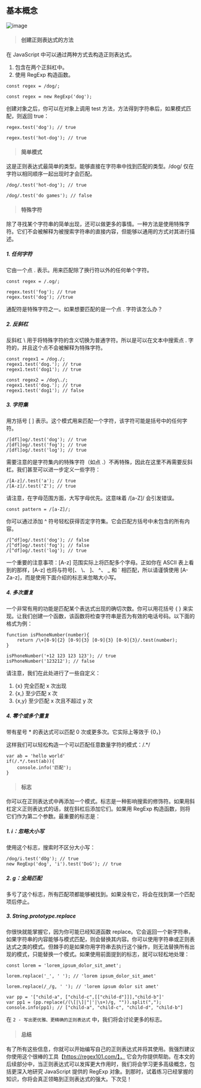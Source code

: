 ## 基本概念

![image](http://i2.tiimg.com/717460/6b7731294aca4084.jpg)


> #### 创建正则表达式的方法

在 JavaScript 中可以通过两种方式去构造正则表达式。
1. 包含在两个正斜杠中。
2. 使用 RegExp 构造函数。

```
const regex = /dog/;
```

```
const regex = new RegExp('dog');
```

创建对象之后，你可以在对象上调用 test 方法，方法得到字符串后，如果模式匹配，则返回 true：

```
regex.test('dog'); // true

regex.test('hot-dog'); // true
```


> #### 简单模式

这是正则表达式最简单的类型。能够直接在字符串中找到匹配的类型。/dog/ 仅在字符以相同顺序一起出现时才会匹配。

```
/dog/.test('hot-dog'); // true

/dog/.test('do games'); // false
```


> #### 特殊字符

除了寻找某个字符串的简单出现，还可以做更多的事情。一种方法是使用特殊字符。它们不会被解释为被搜索字符串的直接内容，但能够以通用的方式对其进行描述。

##### 1. 任何字符

它由一个点  .  表示。用来匹配除了换行符以外的任何单个字符。

```
const regex = /.og/;

regex.test('fog'); // true
regex.test('dog'); //true
```
通配符是特殊字符之一。如果想要匹配的是一个点 . 字符该怎么办？


##### 2. 反斜杠
反斜杠 \ 用于将特殊字符的含义切换为普通字符。所以是可以在文本中搜索点 . 字符的，并且这个点不会被解释为特殊字符。

```
const regex1 = /dog./;
regex1.test('dog.'); // true
regex1.test('dog1'); // true

const regex2 = /dog\./;
regex1.test('dog.'); // true
regex1.test('dog1'); // false
```

##### 3. 字符集
用方括号 [ ] 表示。这个模式用来匹配一个字符，该字符可能是括号中的任何字符。

```
/[dfl]og/.test('dog'); // true
/[dfl]og/.test('fog'); // true
/[dfl]og/.test('log'); // true
```

需要注意的是字符集内的特殊字符（如点 .）不再特殊，因此在这里不再需要反斜杠。我们甚至可以进一步定义一些字符：


```
/[A-z]/.test('a'); // true
/[A-z]/.test('Z'); // true
```

请注意，在字母范围方面，大写字母优先。这意味着 /[a-Z]/ 会引发错误。

```
const pattern = /[a-Z]/;
```

你可以通过添加 ^ 符号轻松获得否定字符集。它会匹配方括号中未包含的所有内容。

```
/[^df]og/.test('dog'); // false
/[^df]og/.test('fog'); // false
/[^df]og/.test('log'); // true
```
一个重要的注意事项：[A-z] 范围实际上将匹配多个字母。正如你在 ASCII 表上看到的那样，[A-z] 也将与符号[、 \、 ]、 ^、 _ 和 ` 相匹配，所以请谨慎使用 [A-Za-z]，而是使用下面介绍的标志来忽略大小写。


##### 4. 多次重复

一个非常有用的功能是匹配某个表达式出现的确切次数。你可以用花括号 { } 来实现。让我们创建一个函数，该函数将检查字符串是否为有效的电话号码。以下面的格式为例：

```
function isPhoneNumber(number){
    return /\+[0-9]{2} [0-9]{3} [0-9]{3} [0-9]{3}/.test(number);
}

isPhoneNumber('+12 123 123 123'); // true
isPhoneNumber('123212'); // false
```
请注意，我们在此处进行了一些自定义：
1. {x} 完全匹配 x 次出现
2. {x,} 至少匹配 x 次
3. {x,y} 至少匹配 x 次且不超过 y 次


##### 4. 零个或多个重复
带有星号 * 的表达式可以匹配 0 次或更多次。它实际上等效于 {0，}

这样我们可以轻松构造一个可以匹配任意数量字符的模式：/.*/

```
var ab = 'hello world'
if(/.*/.test(ab)){
	console.info('匹配');
}
```


> #### 标志

你可以在正则表达式中再添加一个模式。标志是一种影响搜索的修饰符。如果用斜杠定义正则表达式的话，就在斜杠后添加它们。如果用 RegExp 构造函数，则将它们作为第二个参数。最重要的标志是：

##### 1. i：忽略大小写 
使用这个标志，搜索时不区分大小写：

```
/dog/i.test('dOg'); // true
new RegExp('dog', 'i').test('DoG'); // true
```

##### 2. g：全局匹配
多亏了这个标志，所有匹配项都能够被找到。如果没有它，将会在找到第一个匹配项后停止。


##### 3. String.prototype.replace

你很快就能掌握它，因为你可能已经知道函数 replace。它会返回一个新字符串，如果字符串的内容能够与模式匹配，则会替换其内容。你可以使用字符串或正则表达式之类的模式。但棘手的是如果你用字符串去执行这个操作，则无法替换所有出现的模式，只能替换一个模式。如果使用前面提到的标志，就可以轻松地处理：

```
const lorem = 'lorem_ipsum_dolor_sit_amet';

lorem.replace('_', ' '); // 'lorem ipsum_dolor_sit_amet'

lorem.replace(/_/g, ' '); // 'lorem ipsum dolor sit amet'
```

```
var pp = '["child-a", ["child-c",[["child-d"]]],"child-b"]'
var pp1 = (pp.replace(/(\[|\]|"|'|\s+)/g, "")).split(",");
console.info(pp1); // ["child-a", "child-c", "child-d", "child-b"]
```
在 `2 - 写出更优雅、更精确的正则表达式` 中，我们将会讨论更多的标志。

> #### 总结

有了所有这些信息，你就可以开始编写自己的正则表达式并将其使用。我强烈建议你使用这个很棒的工具【https://regex101.com/】， 它会为你提供帮助。在本文的后续部分中，当正则表达式可以发挥更大作用时，我们将会学习更多高级概念，包括更深入地研究 JavaScript 提供的 RegExp 对象。到那时，试着练习已经掌握的知识，你将会真正领略到正则表达式的强大。下次见！
